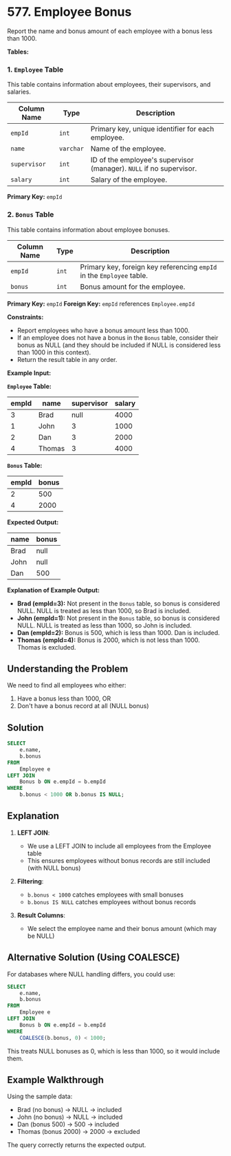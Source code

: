 # 577. Employee Bonus

Report the name and bonus amount of each employee with a bonus less than 1000.

**Tables:**

### 1. `Employee` Table

This table contains information about employees, their supervisors, and salaries.

| Column Name | Type    | Description                                                                 |
| ----------- | -------- | --------------------------------------------------------------------------- |
| `empId`       | `int`     | Primary key, unique identifier for each employee.                           |
| `name`        | `varchar` | Name of the employee.                                                     |
| `supervisor`  | `int`     | ID of the employee's supervisor (manager). `NULL` if no supervisor.     |
| `salary`      | `int`     | Salary of the employee.                                                   |

**Primary Key:** `empId`

### 2. `Bonus` Table

This table contains information about employee bonuses.

| Column Name | Type | Description                                                              |
| ----------- | -------- | ------------------------------------------------------------------------ |
| `empId`       | `int`  | Primary key, foreign key referencing `empId` in the `Employee` table. |
| `bonus`       | `int`  | Bonus amount for the employee.                                         |

**Primary Key:** `empId`
**Foreign Key:** `empId` references `Employee.empId`

**Constraints:**

*   Report employees who have a bonus amount less than 1000.
*   If an employee does not have a bonus in the `Bonus` table, consider their bonus as NULL (and they should be included if NULL is considered less than 1000 in this context).
*   Return the result table in any order.

**Example Input:**

**`Employee` Table:**

| empId | name   | supervisor | salary |
| ----- | ------ | ---------- | ------ |
| 3     | Brad   | null       | 4000   |
| 1     | John   | 3          | 1000   |
| 2     | Dan    | 3          | 2000   |
| 4     | Thomas | 3          | 4000   |

**`Bonus` Table:**

| empId | bonus |
| ----- | ----- |
| 2     | 500   |
| 4     | 2000  |

**Expected Output:**

| name | bonus |
| ---- | ----- |
| Brad | null  |
| John | null  |
| Dan  | 500   |

**Explanation of Example Output:**

*   **Brad (empId=3):**  Not present in the `Bonus` table, so bonus is considered NULL. NULL is treated as less than 1000, so Brad is included.
*   **John (empId=1):** Not present in the `Bonus` table, so bonus is considered NULL. NULL is treated as less than 1000, so John is included.
*   **Dan (empId=2):** Bonus is 500, which is less than 1000. Dan is included.
*   **Thomas (empId=4):** Bonus is 2000, which is not less than 1000. Thomas is excluded.

## Understanding the Problem

We need to find all employees who either:
1. Have a bonus less than 1000, OR
2. Don't have a bonus record at all (NULL bonus)

## Solution

```sql
SELECT 
    e.name,
    b.bonus
FROM 
    Employee e
LEFT JOIN 
    Bonus b ON e.empId = b.empId
WHERE 
    b.bonus < 1000 OR b.bonus IS NULL;
```

## Explanation

1. **LEFT JOIN**:
   - We use a LEFT JOIN to include all employees from the Employee table
   - This ensures employees without bonus records are still included (with NULL bonus)

2. **Filtering**:
   - `b.bonus < 1000` catches employees with small bonuses
   - `b.bonus IS NULL` catches employees without bonus records

3. **Result Columns**:
   - We select the employee name and their bonus amount (which may be NULL)

## Alternative Solution (Using COALESCE)

For databases where NULL handling differs, you could use:

```sql
SELECT 
    e.name,
    b.bonus
FROM 
    Employee e
LEFT JOIN 
    Bonus b ON e.empId = b.empId
WHERE 
    COALESCE(b.bonus, 0) < 1000;
```

This treats NULL bonuses as 0, which is less than 1000, so it would include them.

## Example Walkthrough

Using the sample data:
- Brad (no bonus) → NULL → included
- John (no bonus) → NULL → included
- Dan (bonus 500) → 500 → included
- Thomas (bonus 2000) → 2000 → excluded

The query correctly returns the expected output.
